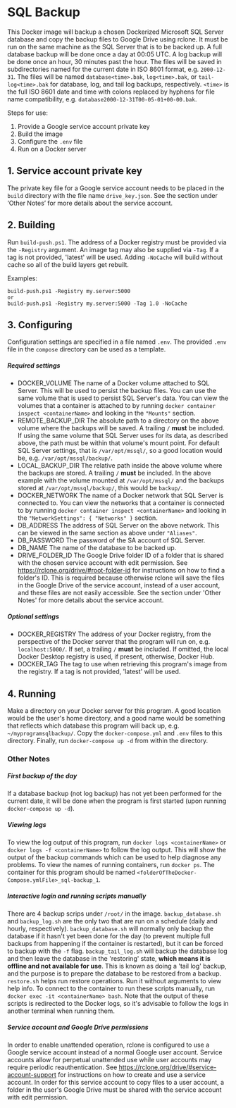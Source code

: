 # SQL Backup
This Docker image will backup a chosen Dockerized Microsoft SQL Server database and copy the backup files to Google Drive using rclone. It must be run on the same machine as the SQL Server that is to be backed up. A full database backup will be done once a day at 00:05 UTC. A log backup will be done once an hour, 30 minutes past the hour. The files will be saved in subdirectories named for the current date in ISO 8601 format, e.g. `2000-12-31`. The files will be named `database<time>.bak`, `log<time>.bak`, or `tail-log<time>.bak` for database, log, and tail log backups, respectively. `<time>` is the full ISO 8601 date and time with colons replaced by hyphens for file name compatibility, e.g. `database2000-12-31T00-05-01+00-00.bak`.

Steps for use:
1. Provide a Google service account private key
2. Build the image
3. Configure the `.env` file
4. Run on a Docker server

## 1. Service account private key
The private key file for a Google service account needs to be placed in the `build` directory with the file name `drive_key.json`. See the section under ‘Other Notes’ for more details about the service account.

## 2. Building
Run `build-push.ps1`. The address of a Docker registry must be provided via the `-Registry` argument. An image tag may also be supplied via `-Tag`. If a tag is not provided, 'latest' will be used. Adding `-NoCache` will build without cache so all of the build layers get rebuilt.

Examples:
```
build-push.ps1 -Registry my.server:5000
or
build-push.ps1 -Registry my.server:5000 -Tag 1.0 -NoCache
```

## 3. Configuring
Configuration settings are specified in a file named `.env`. The provided `.env` file in the `compose` directory can be used as a template.

##### Required settings
- DOCKER_VOLUME
The name of a Docker volume attached to SQL Server. This will be used to persist the backup files. You can use the same volume that is used to persist SQL Server's data. You can view the volumes that a container is attached to by running `docker container inspect <containerName>` and looking in the `"Mounts"` section.
- REMOTE_BACKUP_DIR
The absolute path to a directory on the above volume where the backups will be saved. A trailing `/` **must** be included. If using the same volume that SQL Server uses for its data, as described above, the path must be within that volume's mount point. For default SQL Server settings, that is `/var/opt/mssql/`, so a good location would be, e.g. `/var/opt/mssql/backup/`.
- LOCAL_BACKUP_DIR
The relative path inside the above volume where the backups are stored. A trailing `/` **must** be included. In the above example with the volume mounted at `/var/opt/mssql/` and the backups stored at `/var/opt/mssql/backup/`, this would be `backup/`.
- DOCKER_NETWORK
The name of a Docker network that SQL Server is connected to. You can view the networks that a container is connected to by running `docker container inspect <containerName>` and looking in the `"NetworkSettings": { "Networks" }` section.
- DB_ADDRESS
The address of SQL Server on the above network. This can be viewed in the same section as above under `"Aliases"`.
- DB_PASSWORD
The password of the SA account of SQL Server.
- DB_NAME
The name of the database to be backed up.
- DRIVE_FOLDER_ID
The Google Drive folder ID of a folder that is shared with the chosen service account with edit permission. See https://rclone.org/drive/#root-folder-id for instructions on how to find a folder's ID. This is required because otherwise rclone will save the files in the Google Drive of the service account, instead of a user account, and these files are not easily accessible. See the section under 'Other Notes' for more details about the service account.

##### Optional settings
- DOCKER_REGISTRY
The address of your Docker registry, from the perspective of the Docker server that the program will run on, e.g. `localhost:5000/`. If set, a trailing `/` **must** be included. If omitted, the local Docker Desktop registry is used, if present, otherwise, Docker Hub.
- DOCKER_TAG
The tag to use when retrieving this program's image from the registry. If a tag is not provided, 'latest' will be used.

## 4. Running
Make a directory on your Docker server for this program. A good location would be the user's home directory, and a good name would be something that reflects which database this program will back up, e.g. `~/myprogramsqlbackup/`. Copy the `docker-compose.yml` and `.env` files to this directory. Finally, run `docker-compose up -d` from within the directory.

### Other Notes
##### First backup of the day
If a database backup (not log backup) has not yet been performed for the current date, it will be done when the program is first started (upon running `docker-compose up -d`).

##### Viewing logs
To view the log output of this program, run `docker logs <containerName>` or `docker logs -f <containerName>` to follow the log output. This will show the output of the backup commands which can be used to help diagnose any problems. To view the names of running containers, run `docker ps`. The container for this program should be named `<folderOfTheDocker-Compose.ymlFile>_sql-backup_1`.

##### Interactive login and running scripts manually
There are 4 backup scrips under `/root/` in the image. `backup_database.sh` and `backup_log.sh` are the only two that are run on a schedule (daily and hourly, respectively). `backup_database.sh` will normally only backup the database if it hasn't yet been done for the day (to prevent multiple full backups from happening if the container is restarted), but it can be forced to backup with the `-f` flag. `backup_tail_log.sh` will backup the database log and then leave the database in the 'restoring' state, **which means it is offline and not available for use**. This is known as doing a 'tail log' backup, and the purpose is to prepare the database to be restored from a backup. `restore.sh` helps run restore operations. Run it without arguments to view help info. To connect to the container to run these scripts manually, run `docker exec -it <containerName> bash`. Note that the output of these scripts is redirected to the Docker logs, so it's advisable to follow the logs in another terminal when running them.

##### Service account and Google Drive permissions
In order to enable unattended operation, rclone is configured to use a Google service account instead of a normal Google user account. Service accounts allow for perpetual unattended use while user accounts may require periodic reauthentication. See https://rclone.org/drive/#service-account-support for instructions on how to create and use a service account. In order for this service account to copy files to a user account, a folder in the user's Google Drive must be shared with the service account with edit permission.
